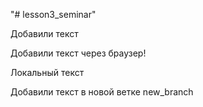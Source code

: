 "# lesson3_seminar" 

Добавили текст

Добавили текст через браузер!

Локальный текст

Добавили текст в новой ветке new_branch